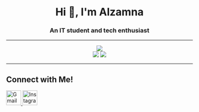 <h1 align="center">Hi 👋, I'm Alzamna</h1>
<h3 align="center">An IT student and tech enthusiast</h3>

---

<p align="center">
  <img src="https://streak-stats.demolab.com?user=Alzamna&theme=tokyonight" />
  <br/>
  <img src="https://github-readme-stats.vercel.app/api/top-langs/?username=Alzamna&layout=compact&theme=tokyonight" />
  <img src="https://github-profile-summary-cards.vercel.app/api/cards/productive-time?username=Alzamna&theme=tokyonight&utcOffset=7" />
</p>


---

## Connect with Me!

<p align="start">
  <a href="mailto:alzamna195@gmail.com" target="_blank">
    <img src="https://cdn1.iconfinder.com/data/icons/google-new-logos-1/32/gmail_new_logo-512.png" alt="Gmail" height="40" width="40" />
  </a>
  <a href="https://www.instagram.com/alzheimrss" target="_blank">
    <img src="https://cdn4.iconfinder.com/data/icons/logos-brands-7/512/instagram_icon-instagram_buttoninstegram-512.png" alt="Instagram" height="40" width="40" />
  </a>
</p>
